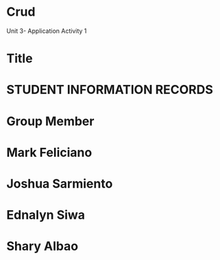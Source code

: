 # Crud
Unit 3- Application Activity 1

# Title 
# STUDENT INFORMATION RECORDS
# Group Member
# Mark Feliciano
# Joshua Sarmiento
# Ednalyn Siwa
# Shary Albao
